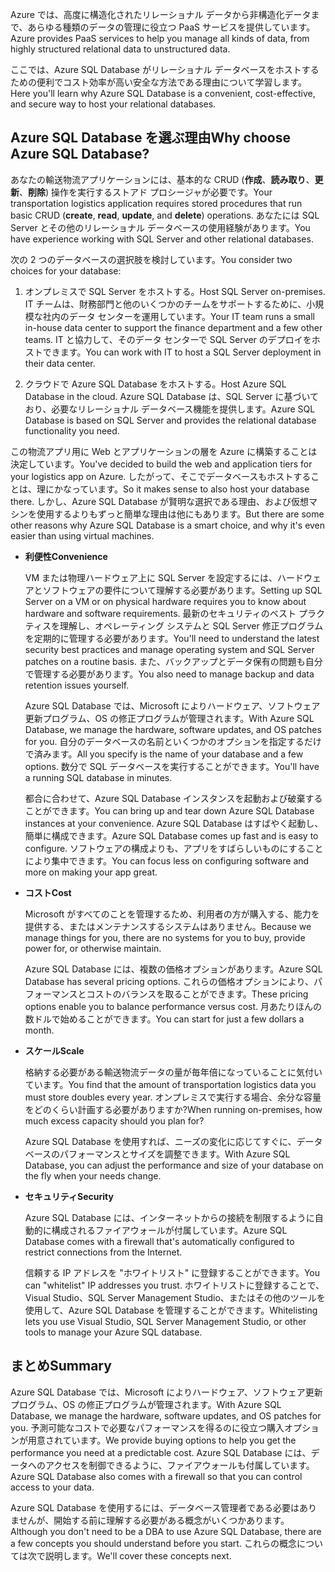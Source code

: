 <span data-ttu-id="c4caa-101">Azure では、高度に構造化されたリレーショナル データから非構造化データまで、あらゆる種類のデータの管理に役立つ PaaS サービスを提供しています。</span><span class="sxs-lookup"><span data-stu-id="c4caa-101">Azure provides PaaS services to help you manage all kinds of data, from highly structured relational data to unstructured data.</span></span>

<span data-ttu-id="c4caa-102">ここでは、Azure SQL Database がリレーショナル データベースをホストするための便利でコスト効率が高い安全な方法である理由について学習します。</span><span class="sxs-lookup"><span data-stu-id="c4caa-102">Here you'll learn why Azure SQL Database is a convenient, cost-effective, and secure way to host your relational databases.</span></span>

## <a name="why-choose-azure-sql-database"></a><span data-ttu-id="c4caa-103">Azure SQL Database を選ぶ理由</span><span class="sxs-lookup"><span data-stu-id="c4caa-103">Why choose Azure SQL Database?</span></span>

<span data-ttu-id="c4caa-104">あなたの輸送物流アプリケーションには、基本的な CRUD (**作成**、**読み取り**、**更新**、**削除**) 操作を実行するストアド プロシージャが必要です。</span><span class="sxs-lookup"><span data-stu-id="c4caa-104">Your transportation logistics application requires stored procedures that run basic CRUD (**create**, **read**, **update**, and **delete**) operations.</span></span> <span data-ttu-id="c4caa-105">あなたには SQL Server とその他のリレーショナル データベースの使用経験があります。</span><span class="sxs-lookup"><span data-stu-id="c4caa-105">You have experience working with SQL Server and other relational databases.</span></span>

<span data-ttu-id="c4caa-106">次の 2 つのデータベースの選択肢を検討しています。</span><span class="sxs-lookup"><span data-stu-id="c4caa-106">You consider two choices for your database:</span></span>

1. <span data-ttu-id="c4caa-107">オンプレミスで SQL Server をホストする。</span><span class="sxs-lookup"><span data-stu-id="c4caa-107">Host SQL Server on-premises.</span></span> <span data-ttu-id="c4caa-108">IT チームは、財務部門と他のいくつかのチームをサポートするために、小規模な社内のデータ センターを運用しています。</span><span class="sxs-lookup"><span data-stu-id="c4caa-108">Your IT team runs a small in-house data center to support the finance department and a few other teams.</span></span> <span data-ttu-id="c4caa-109">IT と協力して、そのデータ センターで SQL Server のデプロイをホストできます。</span><span class="sxs-lookup"><span data-stu-id="c4caa-109">You can work with IT to host a SQL Server deployment in their data center.</span></span>

1. <span data-ttu-id="c4caa-110">クラウドで Azure SQL Database をホストする。</span><span class="sxs-lookup"><span data-stu-id="c4caa-110">Host Azure SQL Database in the cloud.</span></span> <span data-ttu-id="c4caa-111">Azure SQL Database は、SQL Server に基づいており、必要なリレーショナル データベース機能を提供します。</span><span class="sxs-lookup"><span data-stu-id="c4caa-111">Azure SQL Database is based on SQL Server and provides the relational database functionality you need.</span></span>

<span data-ttu-id="c4caa-112">この物流アプリ用に Web とアプリケーションの層を Azure に構築することは決定しています。</span><span class="sxs-lookup"><span data-stu-id="c4caa-112">You've decided to build the web and application tiers for your logistics app on Azure.</span></span> <span data-ttu-id="c4caa-113">したがって、そこでデータベースもホストすることは、理にかなっています。</span><span class="sxs-lookup"><span data-stu-id="c4caa-113">So it makes sense to also host your database there.</span></span> <span data-ttu-id="c4caa-114">しかし、Azure SQL Database が賢明な選択である理由、および仮想マシンを使用するよりもずっと簡単な理由は他にもあります。</span><span class="sxs-lookup"><span data-stu-id="c4caa-114">But there are some other reasons why Azure SQL Database is a smart choice, and why it's even easier than using virtual machines.</span></span>

- <span data-ttu-id="c4caa-115">**利便性**</span><span class="sxs-lookup"><span data-stu-id="c4caa-115">**Convenience**</span></span>

    <span data-ttu-id="c4caa-116">VM または物理ハードウェア上に SQL Server を設定するには、ハードウェアとソフトウェアの要件について理解する必要があります。</span><span class="sxs-lookup"><span data-stu-id="c4caa-116">Setting up SQL Server on a VM or on physical hardware requires you to know about hardware and software requirements.</span></span> <span data-ttu-id="c4caa-117">最新のセキュリティのベスト プラクティスを理解し、オペレーティング システムと SQL Server 修正プログラムを定期的に管理する必要があります。</span><span class="sxs-lookup"><span data-stu-id="c4caa-117">You'll need to understand the latest security best practices and manage operating system and SQL Server patches on a routine basis.</span></span> <span data-ttu-id="c4caa-118">また、バックアップとデータ保有の問題も自分で管理する必要があります。</span><span class="sxs-lookup"><span data-stu-id="c4caa-118">You also need to manage backup and data retention issues yourself.</span></span>

    <span data-ttu-id="c4caa-119">Azure SQL Database では、Microsoft によりハードウェア、ソフトウェア更新プログラム、OS の修正プログラムが管理されます。</span><span class="sxs-lookup"><span data-stu-id="c4caa-119">With Azure SQL Database, we manage the hardware, software updates, and OS patches for you.</span></span> <span data-ttu-id="c4caa-120">自分のデータベースの名前といくつかのオプションを指定するだけで済みます。</span><span class="sxs-lookup"><span data-stu-id="c4caa-120">All you specify is the name of your database and a few options.</span></span> <span data-ttu-id="c4caa-121">数分で SQL データベースを実行することができます。</span><span class="sxs-lookup"><span data-stu-id="c4caa-121">You'll have a running SQL database in minutes.</span></span>

    <span data-ttu-id="c4caa-122">都合に合わせて、Azure SQL Database インスタンスを起動および破棄することができます。</span><span class="sxs-lookup"><span data-stu-id="c4caa-122">You can bring up and tear down Azure SQL Database instances at your convenience.</span></span> <span data-ttu-id="c4caa-123">Azure SQL Database はすばやく起動し、簡単に構成できます。</span><span class="sxs-lookup"><span data-stu-id="c4caa-123">Azure SQL Database comes up fast and is easy to configure.</span></span> <span data-ttu-id="c4caa-124">ソフトウェアの構成よりも、アプリをすばらしいものにすることにより集中できます。</span><span class="sxs-lookup"><span data-stu-id="c4caa-124">You can focus less on configuring software and more on making your app great.</span></span>

- <span data-ttu-id="c4caa-125">**コスト**</span><span class="sxs-lookup"><span data-stu-id="c4caa-125">**Cost**</span></span>

    <span data-ttu-id="c4caa-126">Microsoft がすべてのことを管理するため、利用者の方が購入する、能力を提供する、またはメンテナンスするシステムはありません。</span><span class="sxs-lookup"><span data-stu-id="c4caa-126">Because we manage things for you, there are no systems for you to buy, provide power for, or otherwise maintain.</span></span>

    <span data-ttu-id="c4caa-127">Azure SQL Database には、複数の価格オプションがあります。</span><span class="sxs-lookup"><span data-stu-id="c4caa-127">Azure SQL Database has several pricing options.</span></span> <span data-ttu-id="c4caa-128">これらの価格オプションにより、パフォーマンスとコストのバランスを取ることができます。</span><span class="sxs-lookup"><span data-stu-id="c4caa-128">These pricing options enable you to balance performance versus cost.</span></span> <span data-ttu-id="c4caa-129">月あたりほんの数ドルで始めることができます。</span><span class="sxs-lookup"><span data-stu-id="c4caa-129">You can start for just a few dollars a month.</span></span>

- <span data-ttu-id="c4caa-130">**スケール**</span><span class="sxs-lookup"><span data-stu-id="c4caa-130">**Scale**</span></span>

    <span data-ttu-id="c4caa-131">格納する必要がある輸送物流データの量が毎年倍になっていることに気付いています。</span><span class="sxs-lookup"><span data-stu-id="c4caa-131">You find that the amount of transportation logistics data you must store doubles every year.</span></span> <span data-ttu-id="c4caa-132">オンプレミスで実行する場合、余分な容量をどのくらい計画する必要がありますか?</span><span class="sxs-lookup"><span data-stu-id="c4caa-132">When running on-premises, how much excess capacity should you plan for?</span></span>

    <span data-ttu-id="c4caa-133">Azure SQL Database を使用すれば、ニーズの変化に応じてすぐに、データベースのパフォーマンスとサイズを調整できます。</span><span class="sxs-lookup"><span data-stu-id="c4caa-133">With Azure SQL Database, you can adjust the performance and size of your database on the fly when your needs change.</span></span>

- <span data-ttu-id="c4caa-134">**セキュリティ**</span><span class="sxs-lookup"><span data-stu-id="c4caa-134">**Security**</span></span>

    <span data-ttu-id="c4caa-135">Azure SQL Database には、インターネットからの接続を制限するように自動的に構成されるファイアウォールが付属しています。</span><span class="sxs-lookup"><span data-stu-id="c4caa-135">Azure SQL Database comes with a firewall that's automatically configured to restrict connections from the Internet.</span></span>

    <span data-ttu-id="c4caa-136">信頼する IP アドレスを "ホワイトリスト" に登録することができます。</span><span class="sxs-lookup"><span data-stu-id="c4caa-136">You can "whitelist" IP addresses you trust.</span></span> <span data-ttu-id="c4caa-137">ホワイトリストに登録することで、Visual Studio、SQL Server Management Studio、またはその他のツールを使用して、Azure SQL Database を管理することができます。</span><span class="sxs-lookup"><span data-stu-id="c4caa-137">Whitelisting lets you use Visual Studio, SQL Server Management Studio, or other tools to manage your Azure SQL database.</span></span>

## <a name="summary"></a><span data-ttu-id="c4caa-138">まとめ</span><span class="sxs-lookup"><span data-stu-id="c4caa-138">Summary</span></span>

<span data-ttu-id="c4caa-139">Azure SQL Database では、Microsoft によりハードウェア、ソフトウェア更新プログラム、OS の修正プログラムが管理されます。</span><span class="sxs-lookup"><span data-stu-id="c4caa-139">With Azure SQL Database, we manage the hardware, software updates, and OS patches for you.</span></span> <span data-ttu-id="c4caa-140">予測可能なコストで必要なパフォーマンスを得るのに役立つ購入オプションが用意されています。</span><span class="sxs-lookup"><span data-stu-id="c4caa-140">We provide buying options to help you get the performance you need at a predictable cost.</span></span> <span data-ttu-id="c4caa-141">Azure SQL Database には、データへのアクセスを制御できるように、ファイアウォールも付属しています。</span><span class="sxs-lookup"><span data-stu-id="c4caa-141">Azure SQL Database also comes with a firewall so that you can control access to your data.</span></span>

<span data-ttu-id="c4caa-142">Azure SQL Database を使用するには、データベース管理者である必要はありませんが、開始する前に理解する必要がある概念がいくつかあります。</span><span class="sxs-lookup"><span data-stu-id="c4caa-142">Although you don't need to be a DBA to use Azure SQL Database, there are a few concepts you should understand before you start.</span></span> <span data-ttu-id="c4caa-143">これらの概念については次で説明します。</span><span class="sxs-lookup"><span data-stu-id="c4caa-143">We'll cover these concepts next.</span></span>
